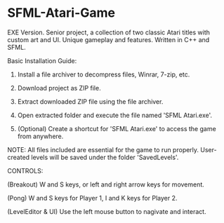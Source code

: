 # SFML-Atari-Game
EXE Version. Senior project, a collection of two classic Atari titles with custom art and UI. Unique gameplay and features. Written in C++ and SFML.

Basic Installation Guide:

1. Install a file archiver to decompress files, Winrar, 7-zip, etc.

2. Download project as ZIP file.

3. Extract downloaded ZIP file using the file archiver.

4. Open extracted folder and execute the file named 'SFML Atari.exe'.

5. (Optional) Create a shortcut for 'SFML Atari.exe' to access the game from anywhere.

NOTE:
All files included are essential for the game to run properly.
User-created levels will be saved under the folder 'SavedLevels'.

CONTROLS:

(Breakout) W and S keys, or left and right arrow keys for movement.

(Pong) W and S keys for Player 1, I and K keys for Player 2.

(LevelEditor & UI) Use the left mouse button to nagivate and interact.
